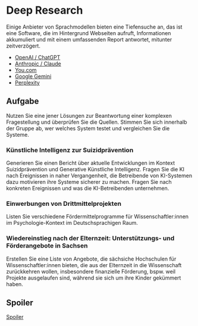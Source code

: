 # Deep Research

Einige Anbieter von Sprachmodellen bieten eine Tiefensuche an, das ist eine Software, die im Hintergrund Webseiten aufruft, Informationen akkumuliert und mit einem umfassenden Report antwortet, mitunter zeitverzögert. 

* [OpenAI / ChatGPT](https://chatgpt.com/)
* [Anthropic / Claude](https://claude.ai/)
* [You.com](https://you.com/ari)
* [Google Gemini](https://gemini.google.com/)
* [Perplexity](https://www.perplexity.ai/?model_id=deep_research)


## Aufgabe

Nutzen Sie eine jener Lösungen zur Beantwortung einer komplexen Fragestellung und überprüfen Sie die Quellen. Stimmen Sie sich innerhalb der Gruppe ab, wer welches System testet und vergleichen Sie die Systeme.

### Künstliche Intelligenz zur Suizidprävention

Generieren Sie einen Bericht über aktuelle Entwicklungen im Kontext Suizidprävention und Generative Künstliche Intelligenz. Fragen Sie die KI nach Ereignissen in naher Vergangenheit, die Betreibende von KI-Systemen dazu motivieren ihre Systeme sicherer zu machen. Fragen Sie nach konkreten Ereignissen und was die KI-Betreibenden unternehmen.

### Einwerbungen von Drittmittelprojekten

Listen Sie verschiedene Fördermittelprogramme für Wissenschaftler:innen im Psychologie-Kontext im Deutschsprachigen Raum.

### Wiedereinstieg nach der Elternzeit: Unterstützungs- und Förderangebote in Sachsen

Erstellen Sie eine Liste von Angebote, die sächsiche Hochschulen für Wissenschaftler:innen bieten, die aus der Elternzeit in die Wissenschaft zurückkehren wollen, insbesondere finanzielle Förderung, bspw. weil Projekte ausgelaufen sind, während sie sich um ihre Kinder gekümmert haben.

## Spoiler

[Spoiler](https://chatgpt.com/share/68ce5ac8-7de4-8001-bbf8-8be76e8fd2e5)
